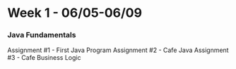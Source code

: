# Week 1 - 06/05-06/09

### Java Fundamentals

Assignment #1 - First Java Program
Assignment #2 - Cafe Java
Assignment #3 - Cafe Business Logic